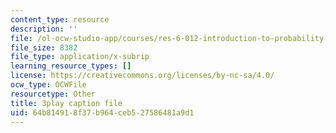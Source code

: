 ```yaml
---
content_type: resource
description: ''
file: /ol-ocw-studio-app/courses/res-6-012-introduction-to-probability-spring-2018/64b814918f37b964ceb527586481a9d1_iPWyElxtk-8.srt
file_size: 8382
file_type: application/x-subrip
learning_resource_types: []
license: https://creativecommons.org/licenses/by-nc-sa/4.0/
ocw_type: OCWFile
resourcetype: Other
title: 3play caption file
uid: 64b81491-8f37-b964-ceb5-27586481a9d1
---
```

